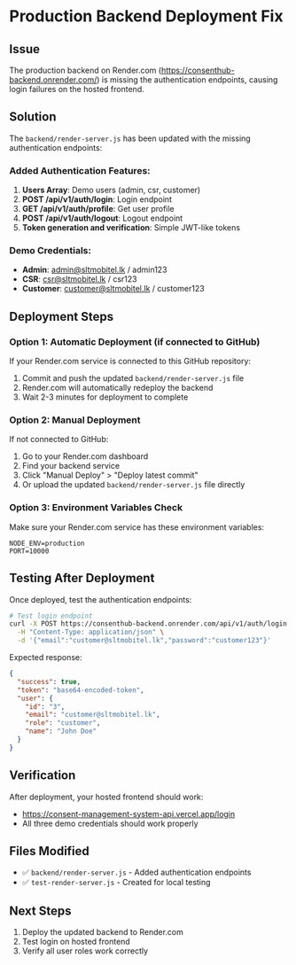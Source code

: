 # Production Backend Deployment Fix

## Issue
The production backend on Render.com (https://consenthub-backend.onrender.com/) is missing the authentication endpoints, causing login failures on the hosted frontend.

## Solution
The `backend/render-server.js` has been updated with the missing authentication endpoints:

### Added Authentication Features:
1. **Users Array**: Demo users (admin, csr, customer)
2. **POST /api/v1/auth/login**: Login endpoint
3. **GET /api/v1/auth/profile**: Get user profile  
4. **POST /api/v1/auth/logout**: Logout endpoint
5. **Token generation and verification**: Simple JWT-like tokens

### Demo Credentials:
- **Admin**: admin@sltmobitel.lk / admin123
- **CSR**: csr@sltmobitel.lk / csr123  
- **Customer**: customer@sltmobitel.lk / customer123

## Deployment Steps

### Option 1: Automatic Deployment (if connected to GitHub)
If your Render.com service is connected to this GitHub repository:
1. Commit and push the updated `backend/render-server.js` file
2. Render.com will automatically redeploy the backend
3. Wait 2-3 minutes for deployment to complete

### Option 2: Manual Deployment
If not connected to GitHub:
1. Go to your Render.com dashboard
2. Find your backend service
3. Click "Manual Deploy" > "Deploy latest commit"
4. Or upload the updated `backend/render-server.js` file directly

### Option 3: Environment Variables Check
Make sure your Render.com service has these environment variables:
```
NODE_ENV=production
PORT=10000
```

## Testing After Deployment
Once deployed, test the authentication endpoints:

```bash
# Test login endpoint
curl -X POST https://consenthub-backend.onrender.com/api/v1/auth/login \
  -H "Content-Type: application/json" \
  -d '{"email":"customer@sltmobitel.lk","password":"customer123"}'
```

Expected response:
```json
{
  "success": true,
  "token": "base64-encoded-token",
  "user": {
    "id": "3",
    "email": "customer@sltmobitel.lk",
    "role": "customer",
    "name": "John Doe"
  }
}
```

## Verification
After deployment, your hosted frontend should work:
- https://consent-management-system-api.vercel.app/login
- All three demo credentials should work properly

## Files Modified
- ✅ `backend/render-server.js` - Added authentication endpoints
- ✅ `test-render-server.js` - Created for local testing

## Next Steps
1. Deploy the updated backend to Render.com
2. Test login on hosted frontend
3. Verify all user roles work correctly

